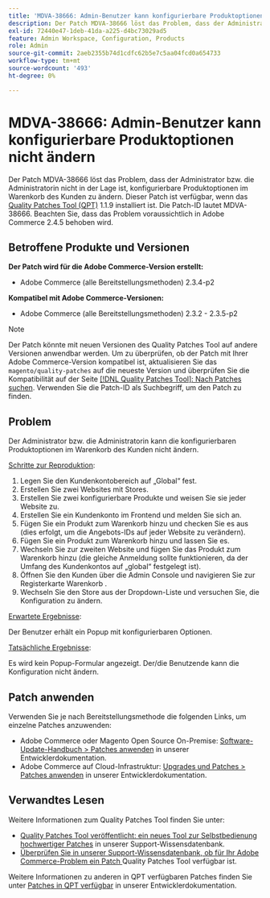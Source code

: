 ```yaml
---
title: 'MDVA-38666: Admin-Benutzer kann konfigurierbare Produktoptionen nicht ändern'
description: Der Patch MDVA-38666 löst das Problem, dass der Administrator bzw. die Administratorin nicht in der Lage ist, konfigurierbare Produktoptionen im Warenkorb des Kunden zu ändern. Dieser Patch ist verfügbar, wenn das [Quality Patches Tool (QPT)](/help/announcements/adobe-commerce-announcements/magento-quality-patches-released-new-tool-to-self-serve-quality-patches.md) 1.1.9 installiert ist. Die Patch-ID lautet MDVA-38666. Beachten Sie, dass das Problem voraussichtlich in Adobe Commerce 2.4.5 behoben wird.
exl-id: 72440e47-1deb-41da-a225-d4bc73029ad5
feature: Admin Workspace, Configuration, Products
role: Admin
source-git-commit: 2aeb2355b74d1cdfc62b5e7c5aa04fcd0a654733
workflow-type: tm+mt
source-wordcount: '493'
ht-degree: 0%

---
```


# MDVA-38666: Admin-Benutzer kann konfigurierbare Produktoptionen nicht ändern

Der Patch MDVA-38666 löst das Problem, dass der Administrator bzw. die Administratorin nicht in der Lage ist, konfigurierbare Produktoptionen im Warenkorb des Kunden zu ändern. Dieser Patch ist verfügbar, wenn das [Quality Patches Tool (QPT)](/help/announcements/adobe-commerce-announcements/magento-quality-patches-released-new-tool-to-self-serve-quality-patches.md) 1.1.9 installiert ist. Die Patch-ID lautet MDVA-38666. Beachten Sie, dass das Problem voraussichtlich in Adobe Commerce 2.4.5 behoben wird.

## Betroffene Produkte und Versionen

**Der Patch wird für die Adobe Commerce-Version erstellt:**

* Adobe Commerce (alle Bereitstellungsmethoden) 2.3.4-p2

**Kompatibel mit Adobe Commerce-Versionen:**

* Adobe Commerce (alle Bereitstellungsmethoden) 2.3.2 - 2.3.5-p2

>[!NOTE]
>
>Der Patch könnte mit neuen Versionen des Quality Patches Tool auf andere Versionen anwendbar werden. Um zu überprüfen, ob der Patch mit Ihrer Adobe Commerce-Version kompatibel ist, aktualisieren Sie das `magento/quality-patches` auf die neueste Version und überprüfen Sie die Kompatibilität auf der Seite [[!DNL Quality Patches Tool]: Nach Patches suchen](https://experienceleague.adobe.com/tools/commerce-quality-patches/index.html?lang=de). Verwenden Sie die Patch-ID als Suchbegriff, um den Patch zu finden.

## Problem

Der Administrator bzw. die Administratorin kann die konfigurierbaren Produktoptionen im Warenkorb des Kunden nicht ändern.

<u>Schritte zur Reproduktion</u>:

1. Legen Sie den Kundenkontobereich auf „Global“ fest.
1. Erstellen Sie zwei Websites mit Stores.
1. Erstellen Sie zwei konfigurierbare Produkte und weisen Sie sie jeder Website zu.
1. Erstellen Sie ein Kundenkonto im Frontend und melden Sie sich an.
1. Fügen Sie ein Produkt zum Warenkorb hinzu und checken Sie es aus (dies erfolgt, um die Angebots-IDs auf jeder Website zu verändern).
1. Fügen Sie ein Produkt zum Warenkorb hinzu und lassen Sie es.
1. Wechseln Sie zur zweiten Website und fügen Sie das Produkt zum Warenkorb hinzu (die gleiche Anmeldung sollte funktionieren, da der Umfang des Kundenkontos auf „global“ festgelegt ist).
1. Öffnen Sie den Kunden über die Admin Console und navigieren Sie zur Registerkarte Warenkorb .
1. Wechseln Sie den Store aus der Dropdown-Liste und versuchen Sie, die Konfiguration zu ändern.

<u>Erwartete Ergebnisse</u>:

Der Benutzer erhält ein Popup mit konfigurierbaren Optionen.

<u>Tatsächliche Ergebnisse</u>:

Es wird kein Popup-Formular angezeigt. Der/die Benutzende kann die Konfiguration nicht ändern.

## Patch anwenden

Verwenden Sie je nach Bereitstellungsmethode die folgenden Links, um einzelne Patches anzuwenden:

* Adobe Commerce oder Magento Open Source On-Premise: [Software-Update-Handbuch > Patches anwenden](https://experienceleague.adobe.com/de/docs/commerce-operations/tools/quality-patches-tool/usage) in unserer Entwicklerdokumentation.
* Adobe Commerce auf Cloud-Infrastruktur: [Upgrades und Patches > Patches anwenden](https://experienceleague.adobe.com/de/docs/commerce-cloud-service/user-guide/develop/upgrade/apply-patches) in unserer Entwicklerdokumentation.

## Verwandtes Lesen

Weitere Informationen zum Quality Patches Tool finden Sie unter:

* [Quality Patches Tool veröffentlicht: ein neues Tool zur Selbstbedienung hochwertiger Patches](/help/announcements/adobe-commerce-announcements/magento-quality-patches-released-new-tool-to-self-serve-quality-patches.md) in unserer Support-Wissensdatenbank.
* [Überprüfen Sie in unserer Support-Wissensdatenbank, ob für Ihr Adobe Commerce-Problem ein Patch ](/help/support-tools/patches-available-in-qpt-tool/check-patch-for-magento-issue-with-magento-quality-patches.md) Quality Patches Tool verfügbar ist.

Weitere Informationen zu anderen in QPT verfügbaren Patches finden Sie unter [Patches in QPT verfügbar](https://experienceleague.adobe.com/tools/commerce-quality-patches/index.html?lang=de) in unserer Entwicklerdokumentation.
